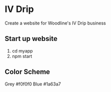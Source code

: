 # IV Drip 

Create a website for Woodline's IV Drip business

## Start up website

1. cd myapp
2. npm start

## Color Scheme

Grey #f0f0f0
Blue #1a63a7
